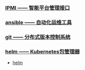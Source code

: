 ### [IPMI —— 智能平台管理接口](https://github.com/engild/mans/tree/master/Tools/IPMI)
### [ansible —— 自动化运维工具](https://github.com/engild/mans/tree/master/Tools/ansible)
### [git —— 分布式版本控制系统](https://github.com/engild/mans/tree/master/Tools/git)
### [helm —— Kubernetes包管理器](https://github.com/engild/mans/tree/master/Tools/helm)
- [helm](https://github.com/engild/mans/tree/master/Tools/helm/helm)
